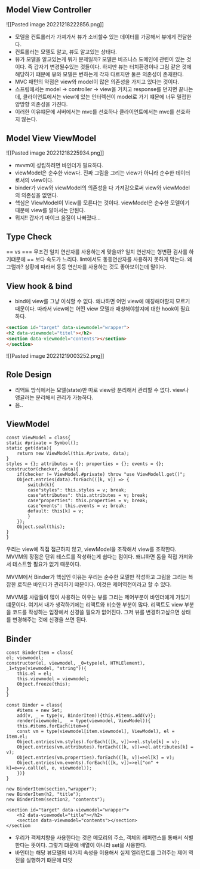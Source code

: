 ## Model View Controller
![[Pasted image 20221218222856.png]]
- 모델을 컨트롤러가 가져가서 뷰가 소비할수 있는 데이터를 가공해서 뷰에게 전달한다.
- 컨트롤러는 모델도 알고, 뷰도 알고있는 상태다.
- 뷰가 모델을 알고있는게 뭐가 문제일까? 모델은 비즈니스 도메인에 관련이 있는 것이다. 즉 갑자기 변경될수있는 것들이다. 하지만 뷰는 터치환경이나 그림 같은 것에 해당하기 떄문에 뷰와 모델은 변하는게 각자 다르지만 둘은 의존성이 존재한다.
- MVC 패턴의 약점은 view와 model이 많은 의존성을 가지고 있다는 것이다.
- 스프링에서는 model -> controller -> view을 거치고 response를 던지면 끝나는데, 클라이언트에서는 view에 있는 인터렉션이 model로 가기 떄문에 너무 밀접한 양방향 의존성을 가진다.
- 이러한 이유떄문에 서버에서는 mvc를 선호하나 클라이언트에서는 mvc를 선호하지 않는다.

## Model View ViewModel
![[Pasted image 20221218225934.png]]
- mvvm이 성립하려면 바인더가 필요하다. 
- viewModel은 순수한 view다. 진짜 그림을 그리는 view가 아니라 순수한 데이터로서의 view이다. 
- binder가 view와 viewModel의 의존성을 다 가져감으로써 view와 viewModel의 의존성을 없앤다.
- 핵심은 ViewModel이 View를 모른다는 것이다. viewModel은 순수한 모델이기 때문에 view를 알아서는 안된다. 
- 뭐지!! 갑자기 마이크 음질이 나빠졌다...

## Type Check
==  vs === 무조건 일치 연산자를 사용하는게 맞을까? 일치 연산자는 형변환 검사를 하기떄문에 == 보다 속도가 느리다. lint에서도 동등연산자를 사용하지 못하게 막는다. 왜 그럴까? 상황에 따라서 동등 연산자를 사용하는 것도 좋아보이는데 말이다.

## View hook & bind
- bind에 view를 그냥 이식할 수 없다.  왜냐하면 어떤 view에 매칭해야할지 모르기 때문이다. 따라서 view에는 어떤 view 모델과 매칭해야할지에 대한 hook이 필요하다.
```html
<section id="target" data-viewmodel="wrapper">
<h2 data-viewmodel="titel"></h2>
<section data-viewmodel="contents"></section>
</section>
```

![[Pasted image 20221219003252.png]]

## Role Design
- 리액트 방식에서는 모델(state)만 따로 view랑 분리해서 관리할 수 없다. view나 앵귤러는 분리해서 관리가 가능하다.
- 음..

## ViewModel
```tsx
const ViewModel = class{
static #private = Symbol();
static get(data){
	return new ViewModel(this.#private, data);
}
styles = {}; attributes = {}; properties = {}; events = {};
constructor(checker, data){
	if(checker != ViewModel.#private) throw "use ViewModell.get()";
	Object.entries(data).forEach(([k, v]) => {
		switch(k){
		case"styles": this.styles = v; break;
		case"attributes": this.attributes = v; break;
		case"properties": this.properties = v; break;
		case"events": this.events = v; break;
		default: this[k] = v;
		}
	});
	Object.seal(this);
}
}
```
우리는 view에 직접 접근하지 않고, viewModel을 조작해서 view를 조작한다.  MVVM의 장점은 단위 테스트를 작성하는게 쉽다는 점이다. 왜냐하면 돔을 직접 가져와서 테스트할 필요가 없기 때문이다.

MVVM에서 Binder가 핵심인 이유는 우리는 순수한 모델만 작성하고 그림을 그리는 복잡한 로직은 바인더가 관리하기 떄문이다. 이것은 제어역전이라고 할 수 있다.

MVVM를 사람들이 많이 사용하는 이유는 뷰를 그리는 제어부분이 바인더에게 가있기 떄문이다. 여기서 내가 생각하기에는 리액트와 비슷한 부분이 많다. 리액트도 view 부분을 코드를 작성하는 입장에서 신경쓸 필요가 없어진다. 그저 뷰를 변경하고싶으면 상태를 변경해주는 것에 신경을 쓰면 된다.

## Binder
```tsx
const BinderItem = class{
el; viewmodel;
constructor(el, viewmodel, _0=type(el, HTMLElement), _1=type(viewmodel, "string")){
	this.el = el;
	this.viewmodel = viewmodel;
	Object.freeze(this);
}
}

const Binder = class{
	#items = new Set;
	add(v, _ = type(v, BinderItem)){this.#items.add(v)};
	render(viewmodel, _ = type(viewmodel, ViewModel)){
	this.#items.forEach(item=>{
	const vm = type(viewmodel[item.viewmodel], ViewModel), el = item.el;
	Object.entries(vm.styles).forEach(([k, v])=>el.style[k] = v);
	Object.entries(vm.attributes).forEach(([k, v])=>el.attributes[k] = v);
	Object.entries(vm.properties).forEach(([k, v])=>el[k] = v);
	Object.entries(vm.events).forEach(([k, v])=>el["on" + k]=e=>v.call(el, e, viewmodel));
	})}
}

new BinderItem(section,"wrapper");
new BinderItem(h2, "title");
new BinderItem(section2, "contents");

<section id="target" data-viewmodel="wrapper">
	<h2 data-viewmodel="title"></h2>
	<section data-viewmodel="contents"></section>
</sectiom
```
- 우리가 객제치향을 사용한다는 것은 메모리의 주소, 객체의 레퍼런스를 통해서 식별한다는 뜻이다. 그렇기 떄문에 배열이 아니라 set을 사용한다.
- 바인더는 해당 뷰모델의 네가지 속성을 이용해서 실제 엘리먼트를 그려주는 제어 역전을 실행하기 떄문에 더잇